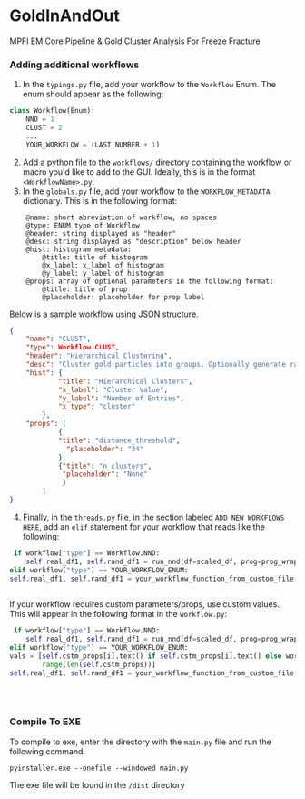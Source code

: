 # GoldInAndOut

MPFI EM Core Pipeline & Gold Cluster Analysis For Freeze Fracture

### Adding additional workflows
1) In the `typings.py` file, add your workflow to the `Workflow` Enum. The enum should appear as the following:
```python
class Workflow(Enum):
    NND = 1
    CLUST = 2
    ...
    YOUR_WORKFLOW = (LAST NUMBER + 1) 
```
2) Add a python file to the `workflows/` directory containing the workflow or macro you'd like to add to the GUI. Ideally, this is in the format `<WorkflowName>.py`.
3) In the `globals.py` file, add your workflow to the `WORKFLOW_METADATA` dictionary. This is in the following format:
```buildoutcfg
    @name: short abreviation of workflow, no spaces
    @type: ENUM type of Workflow
    @header: string displayed as "header"
    @desc: string displayed as "description" below header
    @hist: histogram metadata:
        @title: title of histogram
        @x_label: x_label of histogram
        @y_label: y_label of histogram
    @props: array of optional parameters in the following format:
        @title: title of prop
        @placeholder: placeholder for prop label
```
Below is a sample workflow using JSON structure.
```json
{
    "name": "CLUST",
    "type": Workflow.CLUST,
    "header": "Hierarchical Clustering",
    "desc": "Cluster gold particles into groups. Optionally generate random coordinates.",
    "hist": {
            "title": "Hierarchical Clusters",
            "x_label": "Cluster Value",
            "y_label": "Number of Entries",
            "x_type": "cluster"
        },
    "props": [
            {
            "title": "distance_threshold",
              "placeholder": "34"
            },
            {"title": "n_clusters",
             "placeholder": "None"
             }
        ]
}
```
4) Finally, in the `threads.py` file, in the section labeled `ADD NEW WORKFLOWS HERE`, add an `elif` statement for your workflow that reads like the following:

```python
 if workflow["type"] == Workflow.NND:
    self.real_df1, self.rand_df1 = run_nnd(df=scaled_df, prog=prog_wrapper, random_coordinate_list=random_coords)
elif workflow["type"] == YOUR_WORKFLOW_ENUM:
self.real_df1, self.rand_df1 = your_workflow_function_from_custom_file(df=scaled_df, prog=prog_wrapper,
                                                                       random_coordinate_list=random_coords)
```
If your workflow requires custom parameters/props, use custom values. This will appear in the following format in the `workflow.py`:

```python
 if workflow["type"] == Workflow.NND:
    self.real_df1, self.rand_df1 = run_nnd(df=scaled_df, prog=prog_wrapper, random_coordinate_list=random_coords)
elif workflow["type"] == YOUR_WORKFLOW_ENUM:
vals = [self.cstm_props[i].text() if self.cstm_props[i].text() else workflow['props'][i]['placeholder'] for i in
        range(len(self.cstm_props))]
self.real_df1, self.rand_df1 = your_workflow_function_from_custom_file(df=scaled_df,
                                                                       random_coordinate_list=random_coords,
                                                                       prog=prog_wrapper, distance_threshold=vals[0],
                                                                       n_clusters=vals[1], linkage=vals[2])
```

### Compile To EXE

To compile to exe, enter the directory with the `main.py` file and run the following command:

```
pyinstaller.exe --onefile --windowed main.py
```

The exe file will be found in the `/dist` directory
